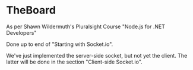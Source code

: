 ﻿# TheBoard

As per Shawn Wildermuth's Pluralsight Course "Node.js for .NET Developers"

Done up to end of "Starting with Socket.io".

We've just implemented the server-side socket, but not yet the client. The latter will be done in the section "Client-side Socket.io".